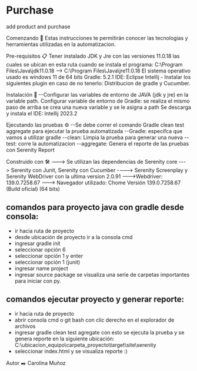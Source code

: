 # Purchase
add product and purchase


Comenzando 🚀 Estas instrucciones te permitirán conocer las tecnologias y herramientas utilizadas en la automatizacion.

Pre-requisitos 📋 Tener instalado JDK y Jre con las versiones 11.0.18 las cuales se ubican en esta ruta cuando se instala el programa: C:\Program Files\Java\jdk11.0.18 --> C:\Program Files\Java\jre11.0.18 El sistema operativo usado es windows 11 de 64 bits Gradle: 5.2.1 IDE: Eclipse Intellij - Instalar los siguientes plugin en caso de no tenerlo: Distribucion de gradle y Cucumber. 

Instalación 🔧 --Configurar las variables de entorno de JAVA (jdk y jre) en la variable path. Configurar variable de entorno de Gradle: se realiza el mismo paso de arriba se crea una nueva variable y se le asigna a path Se descarga y instala el IDE: Intellij 2023.2 

Ejecutando las pruebas ⚙️ --Se debe correr el comando Gradle clean test aggregate para ejecutar la prueba automatizada --Gradle: especifca que vamos a utilizar gradle --clean: Limpia la prueba para generar una nueva -- test: corre la automatizacion --aggregate: Genera el reporte de las pruebas con Serenity Report

Construido con 🛠️ ---> Se utilizan las dependencias de Serenity core ---> Serenity con Junit, Serenity con Cucumber ----> Serenity Screenplay y Serenity WebDriver con la ultima version 2.0.91 --->Webdriver: 139.0.7258.67 ---> Navegador utilizado: Chome Versión 139.0.7258.67 (Build oficial) (64 bits)

comandos para proyecto java con gradle desde consola:
-
* ir hacia ruta de proyecto
* desde ubicación de proyecto ir a la consola cmd 
* ingresar gradle init
* seleccionar opción 6
* seleccionar opción 1 y enter
* seleccionar opción 1 (junit)
* ingresar name project
* ingresar source package
se visualiza una seríe de carpetas
importantes para iniciar con py.

comandos ejecutar proyecto y generar reporte:
  -
  * ir hacia ruta de proyecto
  * abrir consola cmd o git bash con clic derecho
en el explorador de archivos
* ingresar gradle clean test agregate
con esto se ejecuta la prueba y se genera reporte
en la siguiente ubicación:
C:\ubicacion_equipo\carpeta_proyecto\target\site\serenity
* seleccionar index.html y se visualiza reporte :)

Autor ✒️ Carolina Muñoz

